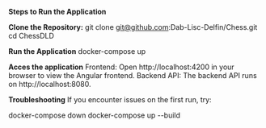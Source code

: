 **Steps to Run the Application**


**Clone the Repository:**
git clone git@github.com:Dab-Lisc-Delfin/Chess.git
cd ChessDLD

**Run the Application**
docker-compose up

**Acces the application**
Frontend: Open http://localhost:4200 in your browser to view the Angular frontend.
Backend API: The backend API runs on http://localhost:8080.

**Troubleshooting**
If you encounter issues on the first run, try:

docker-compose down
docker-compose up --build
